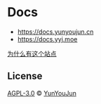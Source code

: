 # Docs

- <https://docs.yunyoujun.cn>
- <https://docs.yyj.moe>

[为什么有这个站点](https://docs.yunyoujun.cn/why/)

## License

[AGPL-3.0](./LICENSE) © [YunYouJun](https://github.com/YunYouJun)
